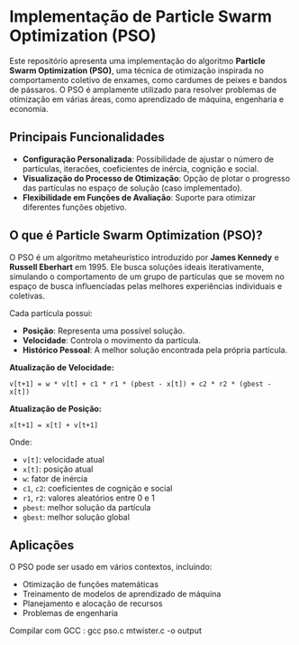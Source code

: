 # Implementação de Particle Swarm Optimization (PSO)

Este repositório apresenta uma implementação do algoritmo **Particle Swarm Optimization (PSO)**, uma técnica de otimização inspirada no comportamento coletivo de enxames, como cardumes de peixes e bandos de pássaros. O PSO é amplamente utilizado para resolver problemas de otimização em várias áreas, como aprendizado de máquina, engenharia e economia.

## Principais Funcionalidades
- **Configuração Personalizada**: Possibilidade de ajustar o número de partículas, iteracões, coeficientes de inércia, cognição e social.
- **Visualização do Processo de Otimização**: Opção de plotar o progresso das partículas no espaço de solução (caso implementado).
- **Flexibilidade em Funções de Avaliação**: Suporte para otimizar diferentes funções objetivo.

## O que é Particle Swarm Optimization (PSO)?
O PSO é um algoritmo metaheurístico introduzido por **James Kennedy** e **Russell Eberhart** em 1995. Ele busca soluções ideais iterativamente, simulando o comportamento de um grupo de partículas que se movem no espaço de busca influenciadas pelas melhores experiências individuais e coletivas.

Cada partícula possui:
- **Posição**: Representa uma possível solução.
- **Velocidade**: Controla o movimento da partícula.
- **Histórico Pessoal**: A melhor solução encontrada pela própria partícula.

**Atualização de Velocidade:**
```
v[t+1] = w * v[t] + c1 * r1 * (pbest - x[t]) + c2 * r2 * (gbest - x[t])
```

**Atualização de Posição:**
```
x[t+1] = x[t] + v[t+1]
```

Onde:
- `v[t]`: velocidade atual
- `x[t]`: posição atual
- `w`: fator de inércia
- `c1`, `c2`: coeficientes de cognição e social
- `r1`, `r2`: valores aleatórios entre 0 e 1
- `pbest`: melhor solução da partícula
- `gbest`: melhor solução global

## Aplicações
O PSO pode ser usado em vários contextos, incluindo:
- Otimização de funções matemáticas
- Treinamento de modelos de aprendizado de máquina
- Planejamento e alocação de recursos
- Problemas de engenharia


Compilar com GCC : gcc pso.c mtwister.c -o output
